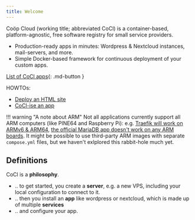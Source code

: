 ```yaml
---
title: Welcome
---
```


Coöp Cloud (working title; abbreviated CoCl) is a container-based, platform-agnostic, free software registry for small service providers.

 - Production-ready apps in minutes: Wordpress & Nextcloud instances,
   mail-servers, and more.
 - Simple Docker-based framework for continuous deployment of your custom apps.

[List of CoCl apps](https://codimd.autonomic.zone/s/HyNtOhwrv){: .md-button }

HOWTOs:

 - [Deploy an HTML site](howto/html-website.md)
 - [CoCl-ise an app](howto/convert-app.md)

!!! warning "A note about ARM"
    Not all applications currently support all ARM computers (like PINE64 and
    Raspberry Pi): e.g. [Traefik will work on ARMv6 & ARM64][traefik], [the
    official MariaDB app doesn't work on any ARM boards][mariadb]. It might be possible
    to use third-party ARM images with separate `compose.yml` files, but we
    haven't exlplored this rabbit-hole much yet.

## Definitions

CoCl is a **philosophy**.

 - .. to get started, you create a **server**, e.g. a new VPS, including
   your local configuration to connect to it.
 - .. then you install an **app** like wordpress or nextcloud, which is made up of multiple **services**
 - .. and configure your app.

[traefik]: https://hub.docker.com/_/traefik?tab=tags
[mariadb]: https://hub.docker.com/_/mariadb?tab=tags
